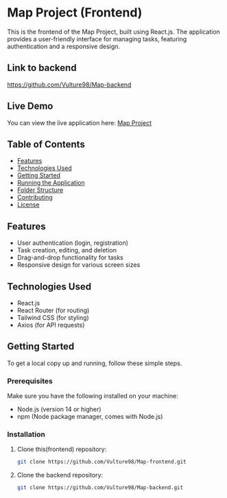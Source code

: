 
# Map Project (Frontend)

This is the frontend of the Map Project, built using React.js. The application provides a user-friendly interface for managing tasks, featuring authentication and a responsive design.

## Link to backend

https://github.com/Vulture98/Map-backend

## Live Demo

You can view the live application here: [Map Project](https://map-frontend-d6yw.vercel.app/)

## Table of Contents

- [Features](#features)
- [Technologies Used](#technologies-used)
- [Getting Started](#getting-started)
- [Running the Application](#running-the-application)
- [Folder Structure](#folder-structure)
- [Contributing](#contributing)
- [License](#license)

## Features

- User authentication (login, registration)
- Task creation, editing, and deletion
- Drag-and-drop functionality for tasks
- Responsive design for various screen sizes

## Technologies Used

- React.js
- React Router (for routing)
- Tailwind CSS (for styling)
- Axios (for API requests)

## Getting Started

To get a local copy up and running, follow these simple steps.

### Prerequisites

Make sure you have the following installed on your machine:

- Node.js (version 14 or higher)
- npm (Node package manager, comes with Node.js)

### Installation

1. Clone this(frontend) repository:
   ```bash
   git clone https://github.com/Vulture98/Map-frontend.git
2. Clone the backend repository:
   ```bash
   git clone https://github.com/Vulture98/Map-backend.git
